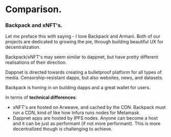 # Comparison.

### Backpack and xNFT's.

Let me preface this with saying - I love Backpack and Armani. Both of our projects are dedicated to growing the pie, through building beautiful UX for decentralization.&#x20;

Backpack/xNFT's may seem similar to dappnet, but have pretty different realisations of their direction.

Dappnet is directed towards creating a bulletproof platform for all types of media. Censorship-resistant dapps, but also websites, news, and datasets.&#x20;

Backpack is honing in on building dapps and a great wallet for users.&#x20;

In terms of **technical differences**:

* xNFT's are hosted on Arweave, and cached by the CDN. Backpack must run a CDN, kind of like how Infura runs nodes for Metamask.&#x20;
* Dappnet apps are hosted by IPFS nodes. Anyone can become a host and it can be just as performant (if not more performant). This is more decentralized though is challenging to achieve.



